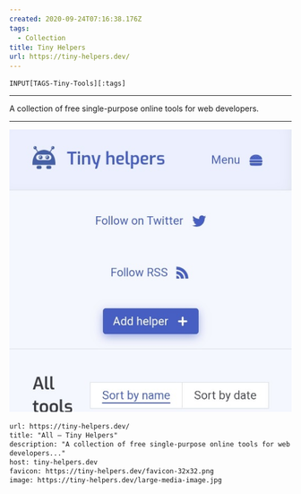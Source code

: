 ```yaml
---
created: 2020-09-24T07:16:38.176Z
tags: 
  - Collection
title: Tiny Helpers
url: https://tiny-helpers.dev/
---
```

```meta-bind
INPUT[TAGS-Tiny-Tools][:tags]
```

___
A collection of free single-purpose online tools for web developers.
___

![](_attachments/tiny-helpers.jpg)

```cardlink
url: https://tiny-helpers.dev/
title: "All – Tiny Helpers"
description: "A collection of free single-purpose online tools for web developers..."
host: tiny-helpers.dev
favicon: https://tiny-helpers.dev/favicon-32x32.png
image: https://tiny-helpers.dev/large-media-image.jpg
```
